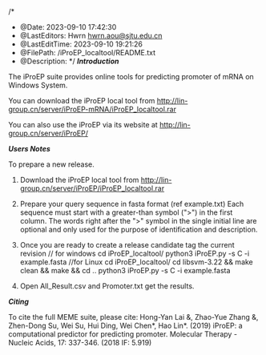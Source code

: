 /*
 * @Date: 2023-09-10 17:42:30
 * @LastEditors: Hwrn hwrn.aou@sjtu.edu.cn
 * @LastEditTime: 2023-09-10 19:21:26
 * @FilePath: /iProEP_localtool/README.txt
 * @Description:
 */
***Introduction***

The iProEP suite provides online tools for predicting promoter of mRNA on Windows System.

You can download the iProEP local tool from
http://lin-group.cn/server/iProEP-mRNA/iProEP_localtool.rar

You can also use the iProEP via its website at
http://lin-group.cn/server/iProEP/


***Users Notes***

To prepare a new release.

1. Download the iProEP local tool from
    http://lin-group.cn/server/iProEP/iProEP_localtool.rar

2. Prepare your query sequence in fasta format (ref example.txt)
    Each sequence must start with a greater-than symbol (">") in the first column.
    The words right after the ">" symbol in the single initial line are optional and only used for
    the purpose of identification and description.



3. Once you are ready to create a release candidate tag the current revision
   // for windows
        cd iProEP_localtool/
        python3 iProEP.py -s C -i example.fasta
   //for Linux
        cd iProEP_localtool/
        cd libsvm-3.22 && make clean && make && cd ..
        python3 iProEP.py -s C -i example.fasta
4. Open All_Result.csv and Promoter.txt get the results.


***Citing***

To cite the full MEME suite, please cite:
Hong-Yan Lai &, Zhao-Yue Zhang &, Zhen-Dong Su, Wei Su, Hui Ding, Wei Chen*, Hao Lin*.
(2019) iProEP: a computational predictor for predicting promoter. Molecular Therapy - Nucleic Acids, 17: 337-346. (2018 IF: 5.919)
